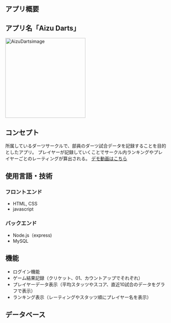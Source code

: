 ## アプリ概要

## アプリ名「Aizu Darts」
<img width="250" alt="AizuDartsimage" src="https://github.com/YutaSato0717/House-Hunting/assets/109122250/38390b5f-3513-4aa8-bb76-50ccd6c30c18">

## コンセプト
所属しているダーツサークルで、部員のダーツ試合データを記録することを目的としたアプリ。
プレイヤーが記録していくことでサークル内ランキングやプレイヤーごとのレーティングが算出される。
[デモ動画はこちら](https://youtu.be/8B5IYzRDTs8?si=KdI-LUq8bAdixvrz)
## 使用言語・技術

### フロントエンド

- HTML, CSS
- javascript

### バックエンド

- Node.js（express)
- MySQL

## 機能

- ログイン機能
- ゲーム結果記録（クリケット、01、カウントアップでそれぞれ）
- プレイヤーデータ表示（平均スタッツやスコア、直近10試合のデータをグラフで表示）
- ランキング表示（レーティングやスタッツ順にプレイヤー名を表示）

## データベース



